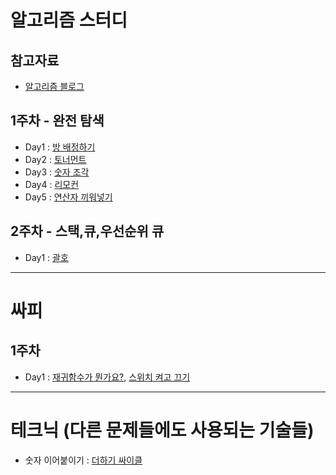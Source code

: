 # 알고리즘 스터디  

## 참고자료  
- [알고리즘 블로그](http://blog.naver.com/PostList.nhn?blogId=kks227&from=postList&categoryNo=299)  

## 1주차 - 완전 탐색  
- Day1 : [방 배정하기](https://www.acmicpc.net/problem/14697)  
- Day2 : [토너먼트](https://www.acmicpc.net/problem/1057)  
- Day3 : [숫자 조각](https://www.acmicpc.net/problem/14629)  
- Day4 : [리모컨](https://www.acmicpc.net/problem/1107)  
- Day5 : [연산자 끼워넣기](https://www.acmicpc.net/problem/14888)  

## 2주차 - 스택,큐,우선순위 큐  
- Day1 : [괄호](https://www.acmicpc.net/problem/9012)  


---  

# 싸피  

## 1주차  
- Day1 : [재귀함수가 뭔가요?](https://www.acmicpc.net/problem/17478), [스위치 켜고 끄기](https://www.acmicpc.net/problem/1244)  

---  

# 테크닉 (다른 문제들에도 사용되는 기술들)  

- 숫자 이어붙이기 : [더하기 싸이클](https://www.acmicpc.net/problem/1110)  

